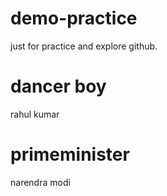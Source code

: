 # demo-practice
just for practice and explore github.

# dancer boy
rahul kumar 

# primeminister 
narendra modi
